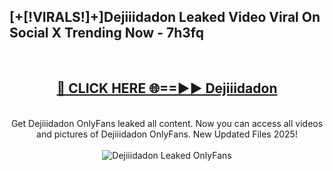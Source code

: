 <h2>[+[!VIRALS!]+]Dejiiidadon Leaked Video Viral On Social X Trending Now - 7h3fq</h2>
<br>
<div align="center">
<h2><a href="https://libra.edu.pl?Dejiiidadon" rel="nofollow">🔴 CLICK HERE 🌐==►► Dejiiidadon</a></h2>
<br>
Get Dejiiidadon OnlyFans leaked all content. Now you can access all videos and pictures of Dejiiidadon OnlyFans. New Updated Files 2025!
<br>
<br>
<a href="https://libra.edu.pl?Dejiiidadon" rel="nofollow" data-target="animated-image.originalLink"><img src="https://i.ibb.co.com/WyWwxjT/player-gif2.gif" alt="Dejiiidadon Leaked OnlyFans" style="max-width: 100%; display: inline-block;" data-target="animated-image.originalImage"></a>
</div>
<br>
